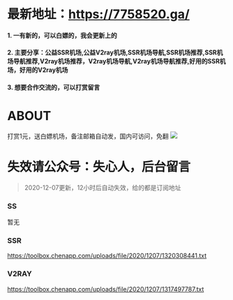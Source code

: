 # 最新地址：https://7758520.ga/
#### 1. 一有新的，可以白嫖的，我会更新上的  
#### 2. 主要分享：公益SSR机场,公益V2ray机场,SSR机场导航,SSR机场推荐,SSR机场导航推荐,V2ray机场推荐，V2ray机场导航,V2ray机场导航推荐,好用的SSR机场，好用的V2ray机场  
#### 3. 想要合作交流的，可以打赏留言

# ABOUT
打赏1元，送白嫖机场，备注邮箱自动发，国内可访问，免翻
<img src="https://p.pstatp.com/origin/ff7900016419b0913ee4">

# 失效请公众号：失心人，后台留言
>2020-12-07更新，12小时后自动失效，给的都是订阅地址

### SS
暂无

### SSR
https://toolbox.chenapp.com/uploads/file/2020/1207/1320308441.txt

### V2RAY
https://toolbox.chenapp.com/uploads/file/2020/1207/1317497787.txt

